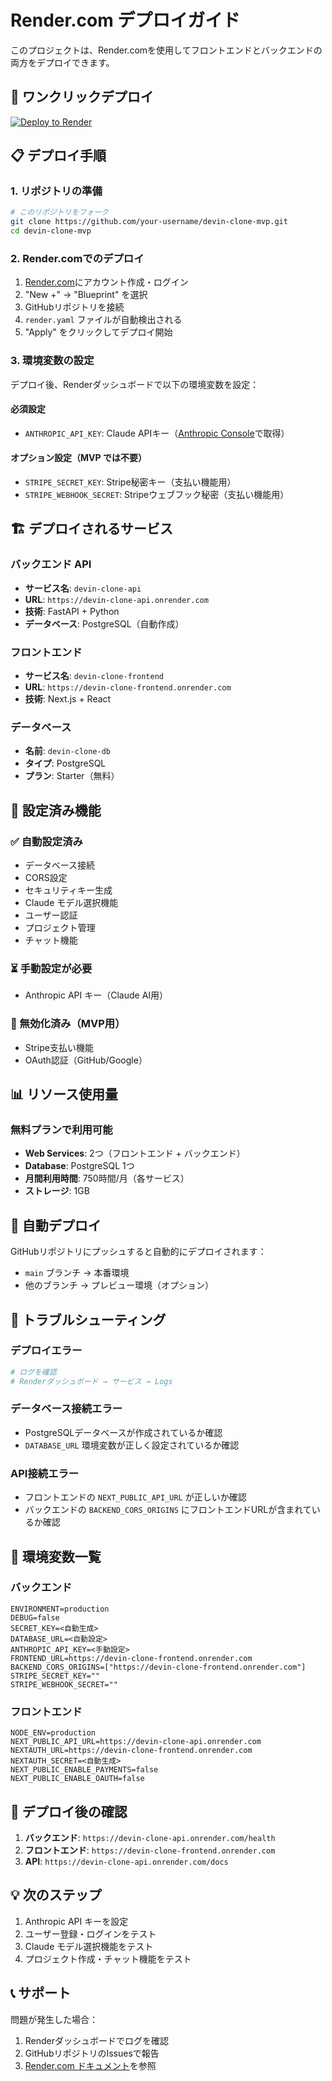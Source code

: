 # Render.com デプロイガイド

このプロジェクトは、Render.comを使用してフロントエンドとバックエンドの両方をデプロイできます。

## 🚀 ワンクリックデプロイ

[![Deploy to Render](https://render.com/images/deploy-to-render-button.svg)](https://render.com/deploy?repo=https://github.com/halc8312/devin-clone-mvp)

## 📋 デプロイ手順

### 1. リポジトリの準備
```bash
# このリポジトリをフォーク
git clone https://github.com/your-username/devin-clone-mvp.git
cd devin-clone-mvp
```

### 2. Render.comでのデプロイ
1. [Render.com](https://render.com)にアカウント作成・ログイン
2. "New +" → "Blueprint" を選択
3. GitHubリポジトリを接続
4. `render.yaml` ファイルが自動検出される
5. "Apply" をクリックしてデプロイ開始

### 3. 環境変数の設定
デプロイ後、Renderダッシュボードで以下の環境変数を設定：

#### 必須設定
- `ANTHROPIC_API_KEY`: Claude APIキー（[Anthropic Console](https://console.anthropic.com/)で取得）

#### オプション設定（MVP では不要）
- `STRIPE_SECRET_KEY`: Stripe秘密キー（支払い機能用）
- `STRIPE_WEBHOOK_SECRET`: Stripeウェブフック秘密（支払い機能用）

## 🏗️ デプロイされるサービス

### バックエンド API
- **サービス名**: `devin-clone-api`
- **URL**: `https://devin-clone-api.onrender.com`
- **技術**: FastAPI + Python
- **データベース**: PostgreSQL（自動作成）

### フロントエンド
- **サービス名**: `devin-clone-frontend`
- **URL**: `https://devin-clone-frontend.onrender.com`
- **技術**: Next.js + React

### データベース
- **名前**: `devin-clone-db`
- **タイプ**: PostgreSQL
- **プラン**: Starter（無料）

## 🔧 設定済み機能

### ✅ 自動設定済み
- データベース接続
- CORS設定
- セキュリティキー生成
- Claude モデル選択機能
- ユーザー認証
- プロジェクト管理
- チャット機能

### ⏳ 手動設定が必要
- Anthropic API キー（Claude AI用）

### 🚫 無効化済み（MVP用）
- Stripe支払い機能
- OAuth認証（GitHub/Google）

## 📊 リソース使用量

### 無料プランで利用可能
- **Web Services**: 2つ（フロントエンド + バックエンド）
- **Database**: PostgreSQL 1つ
- **月間利用時間**: 750時間/月（各サービス）
- **ストレージ**: 1GB

## 🔄 自動デプロイ

GitHubリポジトリにプッシュすると自動的にデプロイされます：
- `main` ブランチ → 本番環境
- 他のブランチ → プレビュー環境（オプション）

## 🐛 トラブルシューティング

### デプロイエラー
```bash
# ログを確認
# Renderダッシュボード → サービス → Logs
```

### データベース接続エラー
- PostgreSQLデータベースが作成されているか確認
- `DATABASE_URL` 環境変数が正しく設定されているか確認

### API接続エラー
- フロントエンドの `NEXT_PUBLIC_API_URL` が正しいか確認
- バックエンドの `BACKEND_CORS_ORIGINS` にフロントエンドURLが含まれているか確認

## 📝 環境変数一覧

### バックエンド
```env
ENVIRONMENT=production
DEBUG=false
SECRET_KEY=<自動生成>
DATABASE_URL=<自動設定>
ANTHROPIC_API_KEY=<手動設定>
FRONTEND_URL=https://devin-clone-frontend.onrender.com
BACKEND_CORS_ORIGINS=["https://devin-clone-frontend.onrender.com"]
STRIPE_SECRET_KEY=""
STRIPE_WEBHOOK_SECRET=""
```

### フロントエンド
```env
NODE_ENV=production
NEXT_PUBLIC_API_URL=https://devin-clone-api.onrender.com
NEXTAUTH_URL=https://devin-clone-frontend.onrender.com
NEXTAUTH_SECRET=<自動生成>
NEXT_PUBLIC_ENABLE_PAYMENTS=false
NEXT_PUBLIC_ENABLE_OAUTH=false
```

## 🎯 デプロイ後の確認

1. **バックエンド**: `https://devin-clone-api.onrender.com/health`
2. **フロントエンド**: `https://devin-clone-frontend.onrender.com`
3. **API**: `https://devin-clone-api.onrender.com/docs`

## 💡 次のステップ

1. Anthropic API キーを設定
2. ユーザー登録・ログインをテスト
3. Claude モデル選択機能をテスト
4. プロジェクト作成・チャット機能をテスト

## 📞 サポート

問題が発生した場合：
1. Renderダッシュボードでログを確認
2. GitHubリポジトリのIssuesで報告
3. [Render.com ドキュメント](https://render.com/docs)を参照